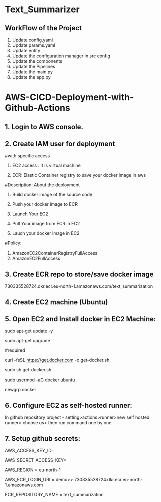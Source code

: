 # Text_Summarizer

## WorkFlow of the Project
1. Update config.yaml
2. Update params.yaml
3. Update entity
4. Update the configuration manager in src config
5. Update the components
6. Update the Pipelines
7. Update the main.py
8. Update the app.py


# AWS-CICD-Deployment-with-Github-Actions

## 1. Login to AWS console.
## 2. Create IAM user for deployment

#with specific access

1. EC2 access : It is virtual machine

2. ECR: Elastic Container registry to save your docker image in aws


#Description: About the deployment

1. Build docker image of the source code

2. Push your docker image to ECR

3. Launch Your EC2 

4. Pull Your image from ECR in EC2

5. Lauch your docker image in EC2

#Policy:

1. AmazonEC2ContainerRegistryFullAccess
2. AmazonEC2FullAccess

## 3. Create ECR repo to store/save docker image

730335528724.dkr.ecr.eu-north-1.amazonaws.com/text_summarization

## 4. Create EC2 machine (Ubuntu)

## 5. Open EC2 and Install docker in EC2 Machine:

sudo apt-get update -y

sudo apt-get upgrade

#required

curl -fsSL https://get.docker.com -o get-docker.sh

sudo sh get-docker.sh

sudo usermod -aG docker ubuntu

newgrp docker

## 6. Configure EC2 as self-hosted runner:

In github repository project - setting>actions>runner>new self hosted runner> choose os> then run command one by one

## 7. Setup github secrets:

AWS_ACCESS_KEY_ID=

AWS_SECRET_ACCESS_KEY=

AWS_REGION = eu-north-1

AWS_ECR_LOGIN_URI = demo>>  730335528724.dkr.ecr.eu-north-1.amazonaws.com

ECR_REPOSITORY_NAME = text_summarization






